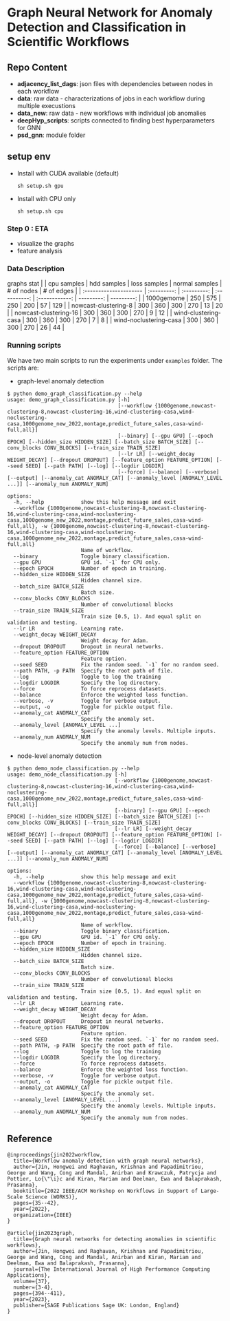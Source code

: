 # Graph Neural Network for Anomaly Detection and Classification in Scientific Workflows

## Repo Content

- **adjacency_list_dags**: json files with dependencies between nodes in each workflow
- **data**: raw data - characterizations of jobs in each workflow during multiple execustions
- **data_new**: raw data - new workflows with individual job anomalies
- **deepHyp_scripts**: scripts connected to finding best hyperparameters for GNN
- **psd_gnn**: module folder
<!-- - **results**: csv files with results -->
<!-- - **helpers**: helper scripts that include functions and class definitions (models) -->
<!-- - **notebooks**: notebooks used during the code development -->
<!-- - **pickles**: pickle data from previous experiments (processsed raw data) -->
<!-- - **preprocess_graph_data**: pickles with workflow data in format expected by PyG -->
<!-- - **submission_scripts**: bash scripts for jobs submissions -->

## setup env

* Install with CUDA available (default)
  
  `sh setup.sh gpu`
  
* Install with CPU only

  `sh setup.sh cpu`

### Step 0 : ETA

- visualize the graphs
- feature analysis

### Data Description

<!-- ```python3
python3 preprocess_data.py --workflow_type all
``` -->

graphs stat
|                        | cpu samples | hdd samples | loss samples | normal samples | # of nodes | # of edges |
| :--------------------- | :---------: | :---------: | :----------: | :------------: | ---------: | ---------: |
| 1000gemome             |     250     |     575     |     250      |      200       |         57 |        129 |
| nowcast-clustering-8   |     300     |     360     |     300      |      270       |         13 |         20 |
| nowcast-clustering-16  |     300     |     360     |     300      |      270       |          9 |         12 |
| wind-clustering-casa   |     300     |     360     |     300      |      270       |          7 |          8 |
| wind-noclustering-casa |     300     |     360     |     300      |      270       |         26 |         44 |


### Running scripts

We have two main scripts to run the experiments under `examples` folder. The scripts are:

* graph-level anomaly detection
```
$ python demo_graph_classification.py --help
usage: demo_graph_classification.py [-h]
                                    [--workflow {1000genome,nowcast-clustering-8,nowcast-clustering-16,wind-clustering-casa,wind-noclustering-casa,1000genome_new_2022,montage,predict_future_sales,casa-wind-full,all}]
                                    [--binary] [--gpu GPU] [--epoch EPOCH] [--hidden_size HIDDEN_SIZE] [--batch_size BATCH_SIZE] [--conv_blocks CONV_BLOCKS] [--train_size TRAIN_SIZE]
                                    [--lr LR] [--weight_decay WEIGHT_DECAY] [--dropout DROPOUT] [--feature_option FEATURE_OPTION] [--seed SEED] [--path PATH] [--log] [--logdir LOGDIR]
                                    [--force] [--balance] [--verbose] [--output] [--anomaly_cat ANOMALY_CAT] [--anomaly_level [ANOMALY_LEVEL ...]] [--anomaly_num ANOMALY_NUM]

options:
  -h, --help            show this help message and exit
  --workflow {1000genome,nowcast-clustering-8,nowcast-clustering-16,wind-clustering-casa,wind-noclustering-casa,1000genome_new_2022,montage,predict_future_sales,casa-wind-full,all}, -w {1000genome,nowcast-clustering-8,nowcast-clustering-16,wind-clustering-casa,wind-noclustering-casa,1000genome_new_2022,montage,predict_future_sales,casa-wind-full,all}
                        Name of workflow.
  --binary              Toggle binary classification.
  --gpu GPU             GPU id. `-1` for CPU only.
  --epoch EPOCH         Number of epoch in training.
  --hidden_size HIDDEN_SIZE
                        Hidden channel size.
  --batch_size BATCH_SIZE
                        Batch size.
  --conv_blocks CONV_BLOCKS
                        Number of convolutional blocks
  --train_size TRAIN_SIZE
                        Train size [0.5, 1). And equal split on validation and testing.
  --lr LR               Learning rate.
  --weight_decay WEIGHT_DECAY
                        Weight decay for Adam.
  --dropout DROPOUT     Dropout in neural networks.
  --feature_option FEATURE_OPTION
                        Feature option.
  --seed SEED           Fix the random seed. `-1` for no random seed.
  --path PATH, -p PATH  Specify the root path of file.
  --log                 Toggle to log the training
  --logdir LOGDIR       Specify the log directory.
  --force               To force reprocess datasets.
  --balance             Enforce the weighted loss function.
  --verbose, -v         Toggle for verbose output.
  --output, -o          Toggle for pickle output file.
  --anomaly_cat ANOMALY_CAT
                        Specify the anomaly set.
  --anomaly_level [ANOMALY_LEVEL ...]
                        Specify the anomaly levels. Multiple inputs.
  --anomaly_num ANOMALY_NUM
                        Specify the anomaly num from nodes.
```

* node-level anomaly detection
```
$ python demo_node_classification.py --help 
usage: demo_node_classification.py [-h]
                                   [--workflow {1000genome,nowcast-clustering-8,nowcast-clustering-16,wind-clustering-casa,wind-noclustering-casa,1000genome_new_2022,montage,predict_future_sales,casa-wind-full,all}]
                                   [--binary] [--gpu GPU] [--epoch EPOCH] [--hidden_size HIDDEN_SIZE] [--batch_size BATCH_SIZE] [--conv_blocks CONV_BLOCKS] [--train_size TRAIN_SIZE]
                                   [--lr LR] [--weight_decay WEIGHT_DECAY] [--dropout DROPOUT] [--feature_option FEATURE_OPTION] [--seed SEED] [--path PATH] [--log] [--logdir LOGDIR]
                                   [--force] [--balance] [--verbose] [--output] [--anomaly_cat ANOMALY_CAT] [--anomaly_level [ANOMALY_LEVEL ...]] [--anomaly_num ANOMALY_NUM]

options:
  -h, --help            show this help message and exit
  --workflow {1000genome,nowcast-clustering-8,nowcast-clustering-16,wind-clustering-casa,wind-noclustering-casa,1000genome_new_2022,montage,predict_future_sales,casa-wind-full,all}, -w {1000genome,nowcast-clustering-8,nowcast-clustering-16,wind-clustering-casa,wind-noclustering-casa,1000genome_new_2022,montage,predict_future_sales,casa-wind-full,all}
                        Name of workflow.
  --binary              Toggle binary classification.
  --gpu GPU             GPU id. `-1` for CPU only.
  --epoch EPOCH         Number of epoch in training.
  --hidden_size HIDDEN_SIZE
                        Hidden channel size.
  --batch_size BATCH_SIZE
                        Batch size.
  --conv_blocks CONV_BLOCKS
                        Number of convolutional blocks
  --train_size TRAIN_SIZE
                        Train size [0.5, 1). And equal split on validation and testing.
  --lr LR               Learning rate.
  --weight_decay WEIGHT_DECAY
                        Weight decay for Adam.
  --dropout DROPOUT     Dropout in neural networks.
  --feature_option FEATURE_OPTION
                        Feature option.
  --seed SEED           Fix the random seed. `-1` for no random seed.
  --path PATH, -p PATH  Specify the root path of file.
  --log                 Toggle to log the training
  --logdir LOGDIR       Specify the log directory.
  --force               To force reprocess datasets.
  --balance             Enforce the weighted loss function.
  --verbose, -v         Toggle for verbose output.
  --output, -o          Toggle for pickle output file.
  --anomaly_cat ANOMALY_CAT
                        Specify the anomaly set.
  --anomaly_level [ANOMALY_LEVEL ...]
                        Specify the anomaly levels. Multiple inputs.
  --anomaly_num ANOMALY_NUM
                        Specify the anomaly num from nodes.
```

## Reference


```
@inproceedings{jin2022workflow,
  title={Workflow anomaly detection with graph neural networks},
  author={Jin, Hongwei and Raghavan, Krishnan and Papadimitriou, George and Wang, Cong and Mandal, Anirban and Krawczuk, Patrycja and Pottier, Lo{\"\i}c and Kiran, Mariam and Deelman, Ewa and Balaprakash, Prasanna},
  booktitle={2022 IEEE/ACM Workshop on Workflows in Support of Large-Scale Science (WORKS)},
  pages={35--42},
  year={2022},
  organization={IEEE}
}

@article{jin2023graph,
  title={Graph neural networks for detecting anomalies in scientific workflows},
  author={Jin, Hongwei and Raghavan, Krishnan and Papadimitriou, George and Wang, Cong and Mandal, Anirban and Kiran, Mariam and Deelman, Ewa and Balaprakash, Prasanna},
  journal={The International Journal of High Performance Computing Applications},
  volume={37},
  number={3-4},
  pages={394--411},
  year={2023},
  publisher={SAGE Publications Sage UK: London, England}
}
```
